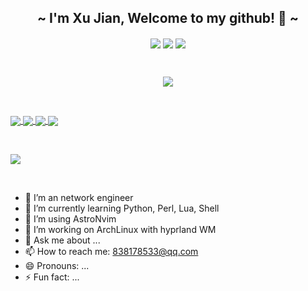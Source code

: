 <p align="center">
  <h2 align="center"> <b> ~ I'm Xu Jian, Welcome to my github! 👋 ~ </b> </h2>
</p>

<p align="center">
<img align="center" src="https://img.shields.io/static/v1?label=Program&message=Python&color=blue"/>
<img align="center" src="https://img.shields.io/static/v1?label=Program&message=Perl&color=teal"/>
<img align="center" src="https://visitor-badge.glitch.me/badge?page_id=xu8533.xu8533&left_color=green&right_color=red" />
</p>

<br>

<p align="center">
  <img src="https://github-readme-stats.vercel.app/api?username=xu8533&show_icons=true&theme=radical" />
</p>

<br>

<p align="left">
<a href="https://github.com/xu8533/dotfiles">
  <img align="center" src="https://github-readme-stats.vercel.app/api/pin/?username=xu8533&repo=dotfiles&show_owner=true" />
</a>
<a href="https://github.com/xu8533/ssg2srx">
  <img align="center" src="https://github-readme-stats.vercel.app/api/pin/?username=xu8533&repo=ssg2srx&show_owner=true" />
</a>
<a href="https://github.com/xu8533/srx2ssg">
  <img align="center" src="https://github-readme-stats.vercel.app/api/pin/?username=xu8533&repo=srx2ssg&show_owner=true" />
</a>
<a href="https://github.com/xu8533/hillstone2srx">
  <img align="center" src="https://github-readme-stats.vercel.app/api/pin/?username=xu8533&repo=hillstone2srx&show_owner=true" />
</a>
</p>

<br>

<p align="left">
  <img src="https://github-readme-stats.vercel.app/api/top-langs/?username=xu8533&hide=glsl,lua&&layout=compact" />
</p>

<br>


- 🔭 I’m an network engineer
- 🌱 I’m currently learning Python, Perl, Lua, Shell
- 👯 I’m using AstroNvim
- 🤔 I’m working on ArchLinux with hyprland WM
- 💬 Ask me about ...
- 📫 How to reach me: 838178533@qq.com
- 😄 Pronouns: ...
- ⚡ Fun fact: ...

